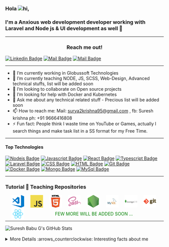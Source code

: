 ### Hola <img src="https://user-images.githubusercontent.com/1303154/88677602-1635ba80-d120-11ea-84d8-d263ba5fc3c0.gif" width="28px" alt="hi">,

### I'm a Anxious web development developer working with Laravel and Node js & UI development as well :star_struck:

---

### <section style="text-align:center"> Reach me out! </section>

<!-- [![Twitter Badge](https://img.shields.io/badge/-@sureshg06430824-1ca0f1?style=flat&labelColor=1ca0f1&logo=twitter&logoColor=white&link=https://twitter.com/sureshg06430824)](https://twitter.com/sureshg06430824)  -->

[![Linkedin Badge](https://img.shields.io/badge/-Suresh_krishna-0e76a8?style=flat&labelColor=0e76a8&logo=linkedin&logoColor=white)](https://www.linkedin.com/in/suresh-krishna-939204115/) [![Mail Badge](https://img.shields.io/badge/-@king_of_happieness-e84393?style=flat&labelColor=e84393&logo=instagram&logoColor=white)](https://www.instagram.com/king_of_happieness/) [![Mail Badge](https://img.shields.io/badge/-Suresh_babu_G-c0392b?style=flat&labelColor=c0392b&logo=gmail&logoColor=white)](mailto:surya2krishna95@gmail.com)

---

- 🔭 I’m currently working in Globussoft Technologies
- 🌱 I’m currently teaching NODE, JS, SCSS, Web-Design, Advanced technical stuffs, list will be added soon
- 👯 I’m looking to collaborate on Open source projects
- 🤔 I’m looking for help with Docker and Kubernetes
- 💬 Ask me about any technical related stuff - Precious list will be added soon
- 📫 How to reach me: Mail: surya2krishna95@gmail.com , fb: Suresh krishna ph: +91 9666416808
- ⚡ Fun fact: People think I waste time on YouTube or Games, actually I search things and make task list in a SS format for my Free Time.

---

#### Top Technologies

<!-- TODO: Make technologies links takes you to repositories -->

[![Nodejs Badge](https://img.shields.io/badge/-Nodejs-3C873A?style=for-the-badge&labelColor=black&logo=node.js&logoColor=3C873A)](#) [![Javascript Badge](https://img.shields.io/badge/-Javascript-F0DB4F?style=for-the-badge&labelColor=black&logo=javascript&logoColor=F0DB4F)](#) [![React Badge](https://img.shields.io/badge/-React-61DBFB?style=for-the-badge&labelColor=black&logo=react&logoColor=61DBFB)](#) [![Typescript Badge](https://img.shields.io/badge/-Typescript-007acc?style=for-the-badge&labelColor=black&logo=typescript&logoColor=007acc)](#) [![Laravel Badge](https://img.shields.io/badge/-Laravel-EF6B29?style=for-the-badge&labelColor=black&logo=laravel&logoColor=EF6B29)](#) [![CSS Badge](https://img.shields.io/badge/-SCSS-292EEF?style=for-the-badge&labelColor=black&logo=css3&logoColor=292EEF)](#) [![HTML Badge](https://img.shields.io/badge/-SCSS-EF6B29?style=for-the-badge&labelColor=black&logo=html5&logoColor=EF6B29)](#) [![Git Badge](https://img.shields.io/badge/-Git-EF6B29?style=for-the-badge&labelColor=black&logo=git&logoColor=EF6B29)](#) [![Docker Badge](https://img.shields.io/badge/-Docker-007acc?style=for-the-badge&labelColor=black&logo=docker&logoColor=007acc)](#) [![Mongo Badge](https://img.shields.io/badge/-Mongo-green?style=for-the-badge&labelColor=black&logo=mongoDb&logoColor=green)](#) [![MySql Badge](https://img.shields.io/badge/-MySQL-EF6B29?style=for-the-badge&labelColor=white&logo=mysql&logoColor=green)](#)

---

### Tutorial :arrows_counterclockwise: Teaching Repositories

[<img align="left" alt="Visual Studio Code" width="40px" style="padding-left:20px" src="https://raw.githubusercontent.com/github/explore/80688e429a7d4ef2fca1e82350fe8e3517d3494d/topics/visual-studio-code/visual-studio-code.png" />][vscoderepo]

[<img align="left" alt="JavaScript" width="40px" style="padding-left:20px" src="https://raw.githubusercontent.com/github/explore/80688e429a7d4ef2fca1e82350fe8e3517d3494d/topics/javascript/javascript.png" />][jsrepo]

[<img align="left" alt="HTML5" width="40px" style="padding-left:20px" src="https://raw.githubusercontent.com/github/explore/80688e429a7d4ef2fca1e82350fe8e3517d3494d/topics/html/html.png" />][htmlrepo]

[<img align="left" alt="Sass" width="40px" style="padding-left:20px" src="https://raw.githubusercontent.com/github/explore/80688e429a7d4ef2fca1e82350fe8e3517d3494d/topics/sass/sass.png" />][sassrepo]

[<img align="left" alt="Node.js" width="40px" style="padding-left:20px" src="https://raw.githubusercontent.com/github/explore/80688e429a7d4ef2fca1e82350fe8e3517d3494d/topics/nodejs/nodejs.png" />][noderepo]

<img align="left" alt="MySQL" width="40px" style="padding-left:20px" src="https://raw.githubusercontent.com/github/explore/80688e429a7d4ef2fca1e82350fe8e3517d3494d/topics/mysql/mysql.png" />

<img align="left" alt="MongoDB" width="40px" style="padding-left:20px" src="https://raw.githubusercontent.com/github/explore/80688e429a7d4ef2fca1e82350fe8e3517d3494d/topics/mongodb/mongodb.png" />

[<img align="left" alt="Git" width="40px" style="padding-left:20px" src="https://raw.githubusercontent.com/github/explore/80688e429a7d4ef2fca1e82350fe8e3517d3494d/topics/git/git.png" />][gitrepo]

[<img align="left" alt="React" width="40px" style="padding-left:20px" src="https://raw.githubusercontent.com/github/explore/80688e429a7d4ef2fca1e82350fe8e3517d3494d/topics/react/react.png" />][reactrepo]

<br />
<br />
<br />
<div style="text-align:center;color:green;text-transform:uppercase" class="testHtml"> Few more will be added soon ... </div>

---

<!--  NOTE: Too less visitors so Not enabled
#### Profile Visits

## ![visitors](https://visitor-badge.glitch.me/badge?page_id=SURESH-BABU-G.SURESH-BABU-G) -->

<img src="https://github-readme-stats.vercel.app/api?username=SURESH-BABU-G&show_icons=true&theme=algolia&bg_color=45,d16ba5,ef7b94,ff9486,ffb17f,ffd085,f9dd83,efea85,e1f88c,d0f97e,bbf971,a2fa67,82fb5f&text_color=070700&icon_color=C33184&title_color=270293&hide_border=true" alt="Suresh Babu G's GitHub Stats" />

<br />
<br />
<details>
<summary>
  More Details  :arrows_counterclockwise:  Interesting facts about me
</summary>

<br >

I 've completed B.tech in CSE department, Coding is well known from the 1st year of B.tech

```diff
+ Learnt about CSS, HTML, JS, JQuery, DB of MySql, data structures, Java etc...
```

WorkShops

```diff
# Artificial Intelligence, Big Data, Microsoft Azure
```

---

#### Developer journey:

I joined based on C & Java, But designation as Trainer for PHP and NODE js. After a month train of PHP, I shifted for NODE JS due to the requirement, I had the best Trainer and well knowledged person as TL,

```diff
+ I worked ~6 Months under him as a fresher ( I worked in running project -Socioboard 4.0 )
```

In that less span of time I learnt a lot that I crossed the knowledge level of most other members of same domain

```diff
+ Then after ~3 months my TL left and I become TL and one man developer for my Project
```

and there after also I never stopped learning new things on Own.

```diff
! Daily at least 1hr - evening or morning I used to learn things, Till today I never asked a single doubt from any member in my company
```

```diff
- My Goal is, Explain To some one not to ask from some one
```

<!--  All the Links will be declared after this -->

<!-- Learning Repositories  TODO: Have to update the proper links -->

[reactrepo]: https://github.com/SURESH-BABU-G/Getting-Started
[vscoderepo]: https://github.com/SURESH-BABU-G/Getting-Started
[htmlrepo]: https://github.com/SURESH-BABU-G/Getting-Started
[jsrepo]: https://github.com/SURESH-BABU-G/Getting-Started
[sassrepo]: https://github.com/SURESH-BABU-G/Getting-Started
[noderepo]: https://github.com/SURESH-BABU-G/Getting-Started
[gitrepo]: https://github.com/SURESH-BABU-G/Getting-Started
